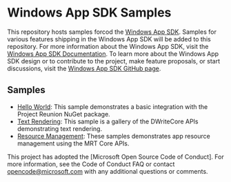 # Windows App SDK Samples

This repository hosts samples forcod  the [Windows App SDK](https://github.com/microsoft/WindowsAppSDK). Samples for various features shipping in the Windows App SDK will be added to this repository. For more information about the Windows App SDK, visit the [Windows App SDK Documentation](https://docs.microsoft.com/windows/apps/windows-app-sdk/). To learn more about the Windows App SDK design or to contribute to the project, make feature proposals, or start discussions, visit the [Windows App SDK GitHub page](https://github.com/microsoft/WindowsAppSDK).

## Samples 

- [Hello World](Samples/HelloWorld): This sample demonstrates a basic integration with the Project Reunion NuGet package.
- [Text Rendering](Samples/TextRendering): This sample is a gallery of the DWriteCore APIs demonstrating text rendering.
- [Resource Management](Samples/ResourceManagement): These samples demonstrates app resource management using the MRT Core APIs.

This project has adopted the [Microsoft Open Source Code of Conduct]. For more information, see the Code of Conduct FAQ or contact opencode@microsoft.com with any additional questions or comments.
